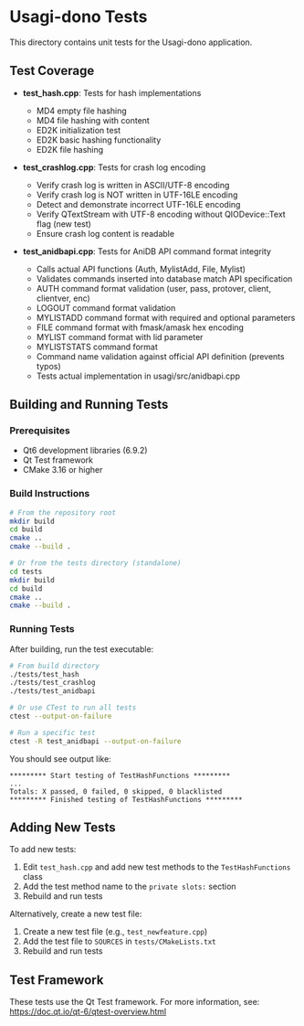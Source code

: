 # Usagi-dono Tests

This directory contains unit tests for the Usagi-dono application.

## Test Coverage

- **test_hash.cpp**: Tests for hash implementations
  - MD4 empty file hashing
  - MD4 file hashing with content
  - ED2K initialization test
  - ED2K basic hashing functionality
  - ED2K file hashing

- **test_crashlog.cpp**: Tests for crash log encoding
  - Verify crash log is written in ASCII/UTF-8 encoding
  - Verify crash log is NOT written in UTF-16LE encoding
  - Detect and demonstrate incorrect UTF-16LE encoding
  - Verify QTextStream with UTF-8 encoding without QIODevice::Text flag (new test)
  - Ensure crash log content is readable

- **test_anidbapi.cpp**: Tests for AniDB API command format integrity
  - Calls actual API functions (Auth, MylistAdd, File, Mylist)
  - Validates commands inserted into database match API specification
  - AUTH command format validation (user, pass, protover, client, clientver, enc)
  - LOGOUT command format validation
  - MYLISTADD command format with required and optional parameters
  - FILE command format with fmask/amask hex encoding
  - MYLIST command format with lid parameter
  - MYLISTSTATS command format
  - Command name validation against official API definition (prevents typos)
  - Tests actual implementation in usagi/src/anidbapi.cpp
  
## Building and Running Tests

### Prerequisites
- Qt6 development libraries (6.9.2)
- Qt Test framework
- CMake 3.16 or higher

### Build Instructions

```bash
# From the repository root
mkdir build
cd build
cmake ..
cmake --build .

# Or from the tests directory (standalone)
cd tests
mkdir build
cd build
cmake ..
cmake --build .
```

### Running Tests

After building, run the test executable:

```bash
# From build directory
./tests/test_hash
./tests/test_crashlog
./tests/test_anidbapi

# Or use CTest to run all tests
ctest --output-on-failure

# Run a specific test
ctest -R test_anidbapi --output-on-failure
```

You should see output like:
```
********* Start testing of TestHashFunctions *********
...
Totals: X passed, 0 failed, 0 skipped, 0 blacklisted
********* Finished testing of TestHashFunctions *********
```

## Adding New Tests

To add new tests:

1. Edit `test_hash.cpp` and add new test methods to the `TestHashFunctions` class
2. Add the test method name to the `private slots:` section
3. Rebuild and run tests

Alternatively, create a new test file:
1. Create a new test file (e.g., `test_newfeature.cpp`)
2. Add the test file to `SOURCES` in `tests/CMakeLists.txt`
3. Rebuild and run tests

## Test Framework

These tests use the Qt Test framework. For more information, see:
https://doc.qt.io/qt-6/qtest-overview.html

